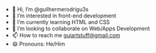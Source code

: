 - 👋 Hi, I’m @guilhermerodrigu3s
- 👀 I’m interested in front-end development
- 🌱 I’m currently learning HTML and CSS
- 💞️ I’m looking to collaborate on Web/Apps Development
- 📫 How to reach me guiartstuff@gmail.com
- 😄 Pronouns: He/Him

<!---
guilhermerodrigu3s/guilhermerodrigu3s is a ✨ special ✨ repository because its `README.md` (this file) appears on your GitHub profile.
You can click the Preview link to take a look at your changes.
--->
